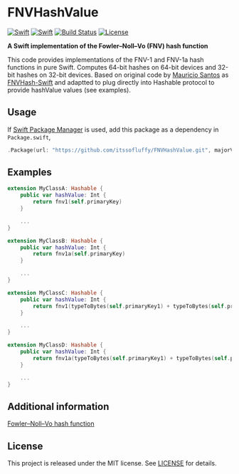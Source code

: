 # FNVHashValue

[![Swift][swift-badge-3]][swift-url]
[![Swift][swift-badge-4]][swift-url]
[![Build Status][travis-build-badge]][travis-build-url]
[![License][mit-badge]][mit-url]

**A Swift implementation of the Fowler–Noll–Vo (FNV) hash function**

This code provides implementations of the FNV-1 and FNV-1a hash functions in pure Swift. Computes 64-bit hashes on 64-bit devices and 32-bit hashes on 32-bit devices.
Based on original code by [Mauricio Santos](mailto:mauriciosantoss@gmail.com) as [FNVHash-Swift](https://github.com/mauriciosantos/Swift-FNV-Hash) and adaptted to plug directly into Hashable protocol to provide hashValue values (see examples).

## Usage

If [Swift Package Manager](https://github.com/apple/swift-package-manager) is used, add this package as a dependency in `Package.swift`,

```swift
.Package(url: "https://github.com/itssofluffy/FNVHashValue.git", majorVersion: 0)
```

## Examples

```swift
extension MyClassA: Hashable {
    public var hashValue: Int {
        return fnv1(self.primaryKey)
    }

    ...
}

extension MyClassB: Hashable {
    public var hashValue: Int {
        return fnv1a(self.primaryKey)
    }

    ...
}

extension MyClassC: Hashable {
    public var hashValue: Int {
        return fnv1(typeToBytes(self.primaryKey1) + typeToBytes(self.primaryKey2))
    }

    ...
}

extension MyClassD: Hashable {
    public var hashValue: Int {
        return fnv1a(typeToBytes(self.primaryKey1) + typeToBytes(self.primaryKey2))
    }

    ...
}
```
 
## Additional information

[Fowler–Noll–Vo hash function](http://www.isthe.com/chongo/tech/comp/fnv/)

## License

This project is released under the MIT license. See [LICENSE](LICENSE) for details.

[swift-badge-3]: https://img.shields.io/badge/Swift-3.0-orange.svg?style=flat
[swift-badge-4]: https://img.shields.io/badge/Swift-4.0-orange.svg?style=flat
[swift-url]: https://swift.org
[travis-build-badge]: https://travis-ci.org/itssofluffy/FNVHashValue.svg?branch=master
[travis-build-url]: https://travis-ci.org/itssofluffy/FNVHashValue
[mit-badge]: https://img.shields.io/badge/License-MIT-blue.svg?style=flat
[mit-url]: https://tldrlegal.com/license/mit-license
